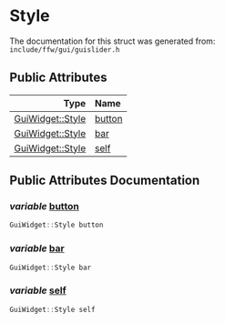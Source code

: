 Style
===================================


The documentation for this struct was generated from: `include/ffw/gui/guislider.h`



## Public Attributes

| Type | Name |
| -------: | :------- |
|  [GuiWidget::Style](ffw_GuiWidget_Style.html) | [button](#448b16bc) |
|  [GuiWidget::Style](ffw_GuiWidget_Style.html) | [bar](#80a13f42) |
|  [GuiWidget::Style](ffw_GuiWidget_Style.html) | [self](#7eefb8fa) |


## Public Attributes Documentation

### _variable_ <a id="448b16bc" href="#448b16bc">button</a>

```cpp
GuiWidget::Style button
```



### _variable_ <a id="80a13f42" href="#80a13f42">bar</a>

```cpp
GuiWidget::Style bar
```



### _variable_ <a id="7eefb8fa" href="#7eefb8fa">self</a>

```cpp
GuiWidget::Style self
```





